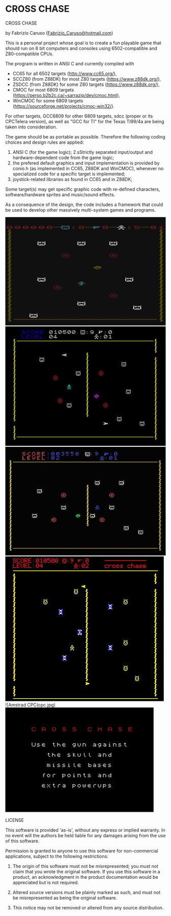 # CROSS CHASE
CROSS CHASE

by Fabrizio Caruso (Fabrizio_Caruso@hotmail.com)

This is a personal project whose goal is to create a fun playable game that should run
on 8 bit computers and consoles using 6502-compatible and Z80-compatible CPUs.

The program is written in ANSI C and currently compiled with 
- CC65 for all 6502 targets (http://www.cc65.org/), 
- SCCZ80 (from Z88DK) for most Z80 targets (https://www.z88dk.org/), 
- ZSDCC (from Z88DK) for some Z80 targets (https://www.z88dk.org/),
- CMOC for most 6809 targets (https://perso.b2b2c.ca/~sarrazip/dev/cmoc.html),
- WinCMOC for some 6809 targets (https://sourceforge.net/projects/cmoc-win32/).

For other targets, GCC6809 for other 6809 targets, sdcc (proper or its CPCTelera version), as well as "GCC for TI" for the Texas TI99/4a are being taken into consideration. 

The game should be as portable as possible.
Therefore the following coding choices and design rules are applied:
1. ANSI C (for the game logic);
2.sStrictly separated input/output and hardware-dependent code from the game logic;
3. the prefered default graphics and input implementation is provided by conio.h (as implemented in CC65, Z88DK and WinCMOC), whenever no specialized code for a specific target is implemented;
4. joystick-related libraries as found in CC65 and in Z88DK;

Some target(s) may get specific graphic code with re-defined characters, software/hardware sprites and music/sound effects.

As a consequence of the design, the code includes a framework that could be used to develop other massively multi-system games and programs. 

![Atari 800](atari800.jpg)
![Spectrum 48k](spectrum.jpg)
![MSX](msx.jpg)
![Oric 1/Atmos](Oric.jpg)
![Amstrad CPC(cpc.jpg)
![title](title.jpg)

LICENSE

This software is provided 'as-is', without any express or implied warranty.
In no event will the authors be held liable for any damages arising from
the use of this software.

Permission is granted to anyone to use this software for non-commercial applications, 
subject to the following restrictions:

1. The origin of this software must not be misrepresented; you must not
claim that you wrote the original software. If you use this software in
a product, an acknowledgment in the product documentation would be
appreciated but is not required.

2. Altered source versions must be plainly marked as such, and must not
be misrepresented as being the original software.

3. This notice may not be removed or altered from any source distribution.
